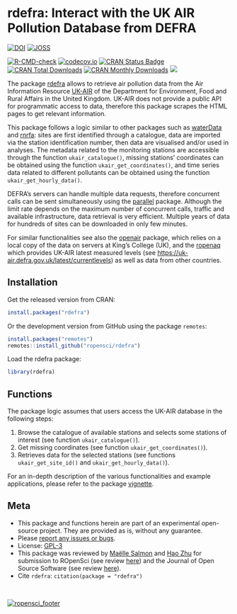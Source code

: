 # rdefra: Interact with the UK AIR Pollution Database from DEFRA

[![DOI](https://zenodo.org/badge/DOI/10.5281/zenodo.593187.svg)](https://doi.org/10.5281/zenodo.593187)
[![JOSS](https://joss.theoj.org/papers/10.21105/joss.00051/status.svg)](https://doi.org/10.21105/joss.00051)

<!-- badges: start -->
[![R-CMD-check](https://github.com/ropensci/rdefra/workflows/R-CMD-check/badge.svg)](https://github.com/ropensci/rdefra/actions)
[![codecov.io](https://codecov.io/gh/ropensci/rdefra/coverage.svg?branch=master)](https://app.codecov.io/gh/ropensci/rdefra?branch=master)
[![CRAN Status
Badge](http://www.r-pkg.org/badges/version/rdefra)](https://cran.r-project.org/package=rdefra)
[![CRAN Total
Downloads](http://cranlogs.r-pkg.org/badges/grand-total/rdefra)](https://cran.r-project.org/package=rdefra)
[![CRAN Monthly
Downloads](http://cranlogs.r-pkg.org/badges/rdefra)](https://cran.r-project.org/package=rdefra)
[![](https://badges.ropensci.org/68_status.svg)](https://github.com/ropensci/software-review/issues/68)
<!-- badges: end -->

The package [rdefra](https://cran.r-project.org/package=rdefra) allows
to retrieve air pollution data from the Air Information Resource
[UK-AIR](https://uk-air.defra.gov.uk/) of the Department for
Environment, Food and Rural Affairs in the United Kingdom. UK-AIR does
not provide a public API for programmatic access to data, therefore this
package scrapes the HTML pages to get relevant information.

This package follows a logic similar to other packages such as
[waterData](https://cran.r-project.org/package=waterData) and
[rnrfa](https://cran.r-project.org/package=rnrfa): sites are first
identified through a catalogue, data are imported via the station
identification number, then data are visualised and/or used in analyses.
The metadata related to the monitoring stations are accessible through
the function `ukair_catalogue()`, missing stations’ coordinates can be
obtained using the function `ukair_get_coordinates()`, and time series
data related to different pollutants can be obtained using the function
`ukair_get_hourly_data()`.

DEFRA’s servers can handle multiple data requests, therefore concurrent
calls can be sent simultaneously using the
[parallel](https://www.R-project.org/) package. Although the limit rate
depends on the maximum number of concurrent calls, traffic and available
infrastructure, data retrieval is very efficient. Multiple years of data
for hundreds of sites can be downloaded in only few minutes.

For similar functionalities see also the
[openair](https://cran.r-project.org/package=openair) package, which
relies on a local copy of the data on servers at King’s College (UK),
and the [ropenaq](https://CRAN.R-project.org/package=ropenaq) which
provides UK-AIR latest measured levels (see
<https://uk-air.defra.gov.uk/latest/currentlevels>) as well as data from
other countries.

## Installation

Get the released version from CRAN:

``` r
install.packages("rdefra")
```

Or the development version from GitHub using the package `remotes`:

``` r
install.packages("remotes")
remotes::install_github("ropensci/rdefra")
```

Load the rdefra package:

``` r
library(rdefra)
```

## Functions

The package logic assumes that users access the UK-AIR database in the
following steps:

1.  Browse the catalogue of available stations and selects some stations
    of interest (see function `ukair_catalogue()`).
2.  Get missing coordinates (see function `ukair_get_coordinates()`).
3.  Retrieves data for the selected stations (see functions
    `ukair_get_site_id()` and `ukair_get_hourly_data()`).

For an in-depth description of the various functionalities and example
applications, please refer to the package
[vignette](https://github.com/ropensci/rdefra/blob/master/vignettes/rdefra_vignette.Rmd).

## Meta

  - This package and functions herein are part of an experimental open-source project. They are provided as is, without any guarantee.
  - Please [report any issues or
    bugs](https://github.com/ropensci/rdefra/issues).
  - License: [GPL-3](https://opensource.org/license/gpl-3-0/)
  - This package was reviewed by [Maëlle
    Salmon](https://github.com/maelle) and [Hao
    Zhu](https://github.com/haozhu233) for submission to ROpenSci (see
    review [here](https://github.com/ropensci/software-review/issues/68)) and
    the Journal of Open Source Software (see review
    [here](https://github.com/openjournals/joss-reviews/issues/51)).
  - Cite `rdefra`: `citation(package = "rdefra")`

<br/>

[![ropensci\_footer](https://ropensci.org/public_images/github_footer.png)](https://ropensci.org/)
